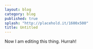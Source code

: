 ```yaml
---
layout: blog
category: blog
published: true
splash: "http://placehold.it/1600x500"
title: Untitled
---
```


Now I am editing this thing. Hurrah!